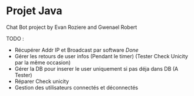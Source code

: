 # Projet Java

Chat Bot project by Evan Roziere and Gwenael Robert

TODO : 

- Récupérer Addr IP et Broadcast par software *Done*
- Gérer les retours de user infos (Pendant le timer) (Tester Check Unicity par la même occasion)
- Gérer la DB pour inserer le user uniquement si pas déja dans DB (A Tester)
- Réparer Check unicity
- Gestion des utilisateurs connectés et déconnectés
